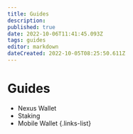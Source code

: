 ```yaml
---
title: Guides
description: 
published: true
date: 2022-10-06T11:41:45.093Z
tags: guides
editor: markdown
dateCreated: 2022-10-05T08:25:50.611Z
---
```


# Guides

-  Nexus Wallet  
-  Staking
-  Mobile Wallet
{.links-list}
